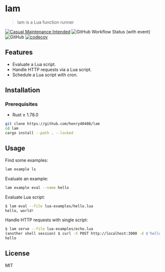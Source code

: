 # lam

> lam is a Lua function runner

[![Casual Maintenance Intended](https://casuallymaintained.tech/badge.svg)](https://casuallymaintained.tech/)
![GitHub Workflow Status (with event)](https://img.shields.io/github/actions/workflow/status/henry40408/lam/.github%2Fworkflows%2Fworkflow.yaml)
![GitHub](https://img.shields.io/github/license/henry40408/lam)
[![codecov](https://codecov.io/gh/henry40408/lam/graph/badge.svg?token=O7WLYVEX0E)](https://codecov.io/gh/henry40408/lam)

## Features

- Evaluate a Lua script.
- Handle HTTP requests via a Lua script.
- Schedule a Lua script with cron.

## Installation

### Prerequisites

- Rust ≥ 1.78.0

```bash
git clone https://github.com/henry40408/lam
cd lam
cargo install --path . --locked
```

## Usage

Find some examples:

```bash
lam example ls
```

Evaluate an example:

```bash
lam example eval --name hello
```

Evaluate Lua script:

```bash
$ lam eval --file lua-examples/hello.lua
hello, world!
```

Handle HTTP requests with single script:

```bash
$ lam serve --file lua-examples/echo.lua
(another shell session) $ curl -X POST http://localhost:3000 -d $'hello'
hello
```

## License

MIT
